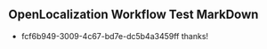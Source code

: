 ## OpenLocalization Workflow Test MarkDown
* fcf6b949-3009-4c67-bd7e-dc5b4a3459ff thanks!

<!--HONumber=Jul16_HO4-->


